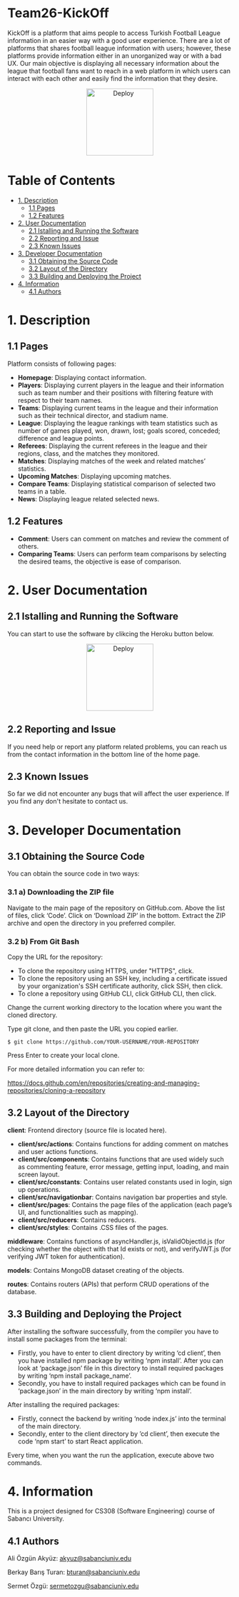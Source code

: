 # Team26-KickOff
  KickOff is a platform that aims people to access Turkish Football League information in an easier way with a good user experience. There are a lot of platforms that shares football league information with users; however, these platforms provide information either in an unorganized way or with a bad UX. Our main objective is displaying all necessary information about the league that football fans want to reach in a web platform in which users can interact with each other and easily find the information that they desire.
<p align="center">
  <a href="https://kickoff-26.herokuapp.com/" alt="Deploy to Heroku">
     <img width="150" alt="Deploy" src="https://www.herokucdn.com/deploy/button.svg"/>
  </a>

</p>

# Table of Contents

- [1. Description](#1-description)
	- [1.1 Pages](#11-pages)
	- [1.2 Features](#12-features)
- [2. User Documentation](#2-user-documentation)
	- [2.1 Istalling and Running the Software](#21-istalling-and-running-the-software)
	- [2.2 Reporting and Issue](#22-reporting-and-issue)
  - [2.3 Known Issues](#23-known-issues)
- [3. Developer Documentation](#3-developer-documentation)
  - [3.1 Obtaining the Source Code](#31-obtaining-the-source-code)
  - [3.2 Layout of the Directory](#32-layout-of-the-directory)
  - [3.3 Building and Deploying the Project](#33-building-and-deploying-the-project)
- [4. Information](#4-information)
	- [4.1 Authors](#41-authors)
   
# 1. Description

## 1.1 Pages

Platform consists of following pages:

- **Homepage**: Displaying contact information.
- **Players**: Displaying current players in the league and their information such as team number and their positions with filtering feature with respect to their team names.
- **Teams**: Displaying current teams in the league and their information such as their technical director, and stadium name.
- **League**: Displaying the league rankings with team statistics such as number of games played, won, drawn, lost; goals scored, conceded; difference and league points.
- **Referees**: Displaying the current referees in the league and their regions, class, and the matches they monitored.
- **Matches**: Displaying matches of the week and related matches’ statistics.
- **Upcoming Matches**: Displaying upcoming matches.
- **Compare Teams**: Displaying statistical comparison of selected two teams in a table.
- **News**: Displaying league related selected news.

## 1.2 Features

- **Comment**: Users can comment on matches and review the comment of others.
- **Comparing Teams**: Users can perform team comparisons by selecting the desired teams, the objective is ease of comparison.

# 2. User Documentation
    
## 2.1 Istalling and Running the Software 

You can start to use the software by clikcing the Heroku button below.

<p align="center">
  <a href="https://kickoff-26.herokuapp.com/" alt="Deploy to Heroku">
     <img width="150" alt="Deploy" src="https://www.herokucdn.com/deploy/button.svg"/>
  </a>
</p>

## 2.2 Reporting and Issue

If you need help or report any platform related problems, you can reach us from the contact information in the bottom line of the home page.

## 2.3 Known Issues

So far we did not encounter any bugs that will affect the user experience. 
If you find any don't hesitate to contact us.

# 3. Developer Documentation

## 3.1 Obtaining the Source Code

You can obtain the source code in two ways:

### 3.1 a) Downloading the ZIP file
Navigate to the main page of the repository on GitHub.com.
Above the list of files, click ‘Code’.
Click on ‘Download ZIP’ in the bottom.
Extract the ZIP archive and open the directory in you preferred compiler.

### 3.2 b) From Git Bash
Copy the URL for the repository:
- To clone the repository using HTTPS, under "HTTPS", click.
- To clone the repository using an SSH key, including a certificate issued by your organization's SSH certificate authority, click SSH, then click.
- To clone a repository using GitHub CLI, click GitHub CLI, then click.

Change the current working directory to the location where you want the cloned directory.

Type git clone, and then paste the URL you copied earlier.

`$ git clone https://github.com/YOUR-USERNAME/YOUR-REPOSITORY`

Press Enter to create your local clone.

For more detailed information you can refer to:

https://docs.github.com/en/repositories/creating-and-managing-repositories/cloning-a-repository

## 3.2 Layout of the Directory

**client**: Frontend directory (source file is located here).
- **client/src/actions**: Contains functions for adding comment on matches and user actions functions.
- **client/src/components**: Contains functions that are used widely such as commenting feature, error message, getting input, loading, and  main screen layout.
- **client/src/constants**: Contains user related constants used in login, sign up operations.
- **client/src/navigationbar**: Contains navigation bar properties and style.
- **client/src/pages**: Contains the page files of the application (each page’s UI, and functionalities such as mapping).
- **client/src/reducers**: Contains reducers.
- **client/src/styles**: Contains .CSS files of the pages.

**middleware**: Contains functions of asyncHandler.js, isValidObjectId.js (for checking whether the object with that Id exists or not), and verifyJWT.js (for verifying JWT token for authentication).

**models**: Contains MongoDB dataset creating of the objects.

**routes**: Contains routers (APIs) that perform CRUD operations of the database.

## 3.3 Building and Deploying the Project

After installing the software successfully, from the compiler you have to install some packages from the terminal:

- Firstly, you have to enter to client directory by writing ‘cd client’, then you have installed npm package by writing ‘npm install’. After you can look at ‘package.json’ file in this directory to install required packages by writing ‘npm install package_name’.
- Secondly, you have to install required packages which can be found in ‘package.json’ in the main directory by writing ‘npm install’.

After installing the required packages:

- Firstly, connect the backend by writing ‘node index.js’ into the terminal of the main directory.
- Secondly, enter to the client directory by ’cd client’, then execute the code ‘npm start’ to start React application.

Every time, when you want the run the application, execute above two commands.

# 4. Information

This is a project designed for CS308 (Software Engineering) course of Sabancı University.

## 4.1 Authors

Ali Özgün Akyüz: akyuz@sabanciuniv.edu

Berkay Barış Turan: bturan@sabanciuniv.edu

Sermet Özgü: sermetozgu@sabanciuniv.edu
